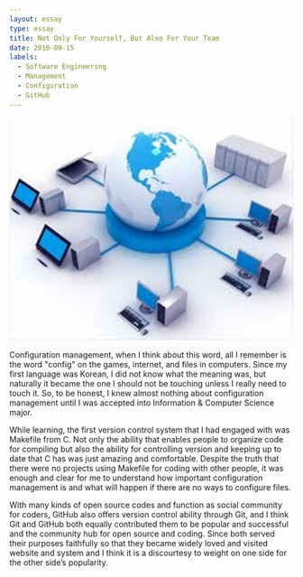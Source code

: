 ```yaml
---
layout: essay
type: essay
title: Not Only For Yourself, But Also For Your Team
date: 2016-09-15
labels:
  - Software Engineering
  - Management
  - Configuration
  - GitHub
---
```

<img class="ui medium right rectangular floated image" src="../images/config.jpeg">

Configuration management, when I think about this word, all I remember is the word "config" on the games, internet, and files in computers. Since my first language was Korean, I did not know what the meaning was, but naturally it became the one I should not be touching unless I really need to touch it. So, to be honest, I knew almost nothing about configuration management until I was accepted into Information & Computer Science major.

While learning, the first version control system that I had engaged with was Makefile from C. Not only the ability that enables people to organize code for compiling but also the ability for controlling version and keeping up to date that C has was just amazing and comfortable. Despite the truth that there were no projects using Makefile for coding with other people, it was enough and clear for me to understand how important configuration management is and what will happen if there are no ways to configure files.

With many kinds of open source codes and function as social community for coders, GitHub also offers version control ability through Git, and I think Git and GitHub both equally contributed them to be popular and successful and the community hub for open source and coding. Since both served their purposes faithfully so that they became widely loved and visited website and system and I think it is a discourtesy to weight on one side for the other side’s popularity. 


